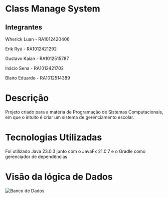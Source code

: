 
# Class Manage System

  

## Integrantes

Wherick Luan - RA1012420406

Erik Ryú - RA1012421292

Gustavo Kaian - RA1012515787

Inácio Sena - RA1012421702

Blairo Eduardo - RA1012514389

 

# Descrição

Projeto criado para a matéria de Programação de Sistemas Computacionais, em que o intuito é criar um sistema de gerenciamento escolar.

 

# Tecnologias Utilizadas

Foi utilizado Java 23.0.3 junto com o JavaFx 21.0.7 e o Gradle como gerenciador de dependências.



# Visão da lógica de Dados
![Banco de Dados](projetosDados.jpg)

